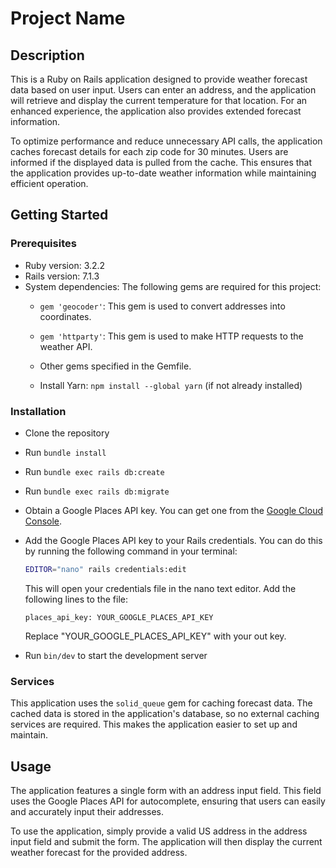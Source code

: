# Project Name

## Description

This is a Ruby on Rails application designed to provide weather forecast data based on user input. Users can enter an address, and the application will retrieve and display the current temperature for that location. For an enhanced experience, the application also provides extended forecast information.

To optimize performance and reduce unnecessary API calls, the application caches forecast details for each zip code for 30 minutes. Users are informed if the displayed data is pulled from the cache. This ensures that the application provides up-to-date weather information while maintaining efficient operation.

## Getting Started

### Prerequisites

- Ruby version: 3.2.2
- Rails version: 7.1.3
- System dependencies: The following gems are required for this project:
  - `gem 'geocoder'`: This gem is used to convert addresses into coordinates.
  - `gem 'httparty'`: This gem is used to make HTTP requests to the weather API.
  - Other gems specified in the Gemfile.

  - Install Yarn: `npm install --global yarn` (if not already installed)



### Installation

- Clone the repository
- Run `bundle install`
- Run `bundle exec rails db:create`
- Run `bundle exec rails db:migrate`

- Obtain a Google Places API key. You can get one from the [Google Cloud Console](https://console.cloud.google.com/).

- Add the Google Places API key to your Rails credentials. You can do this by running the following command in your terminal:

  ```bash
  EDITOR="nano" rails credentials:edit
  ```

  This will open your credentials file in the nano text editor. Add the following lines to the file:

  ```google:
  places_api_key: YOUR_GOOGLE_PLACES_API_KEY
  ```
  Replace "YOUR_GOOGLE_PLACES_API_KEY" with your out key.


- Run `bin/dev`  to start the development server

### Services

This application uses the `solid_queue` gem for caching forecast data. The cached data is stored in the application's database, so no external caching services are required. This makes the application easier to set up and maintain.


## Usage

The application features a single form with an address input field. This field uses the Google Places API for autocomplete, ensuring that users can easily and accurately input their addresses.

To use the application, simply provide a valid US address in the address input field and submit the form. The application will then display the current weather forecast for the provided address.
